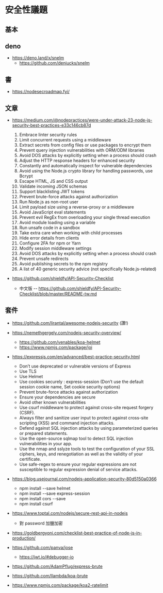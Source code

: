 # 安全性議題

## 基本



## deno

* https://deno.land/x/snelm
    * https://github.com/denjucks/snelm

## 書

* https://nodesecroadmap.fyi/

## 文章
* https://medium.com/@nodepractices/were-under-attack-23-node-js-security-best-practices-e33c146cb87d
    1. Embrace linter security rules
    2. Limit concurrent requests using a middleware
    3. Extract secrets from config files or use packages to encrypt them
    4. Prevent query injection vulnerabilities with ORM/ODM libraries
    5. Avoid DOS attacks by explicitly setting when a process should crash
    6. Adjust the HTTP response headers for enhanced security
    7. Constantly and automatically inspect for vulnerable dependencies
    8. Avoid using the Node.js crypto library for handling passwords, use Bcrypt
    9. Escape HTML, JS and CSS output
    10. Validate incoming JSON schemas
    11. Support blacklisting JWT tokens
    12. Prevent brute-force attacks against authorization
    13. Run Node.js as non-root user
    14. Limit payload size using a reverse-proxy or a middleware
    15. Avoid JavaScript eval statements
    16. Prevent evil RegEx from overloading your single thread execution
    17. Avoid module loading using a variable
    18. Run unsafe code in a sandbox
    19. Take extra care when working with child processes
    20. Hide error details from clients
    21. Configure 2FA for npm or Yarn
    22. Modify session middleware settings
    23. Avoid DOS attacks by explicitly setting when a process should crash
    24. Prevent unsafe redirects
    25. Avoid publishing secrets to the npm registry
    26. A list of 40 generic security advice (not specifically Node.js-related)

* https://github.com/shieldfy/API-Security-Checklist
    * 中文版 -- https://github.com/shieldfy/API-Security-Checklist/blob/master/README-tw.md

## 套件

* https://github.com/lirantal/awesome-nodejs-security (讚!)

* https://nemethgergely.com/nodejs-security-overview/
    * https://github.com/venables/koa-helmet
    * https://www.npmjs.com/package/joi

* https://expressjs.com/en/advanced/best-practice-security.html
    * Don’t use deprecated or vulnerable versions of Express
    * Use TLS
    * Use Helmet
    * Use cookies securely : express-session (Don’t use the default session cookie name, Set cookie security options)
    * Prevent brute-force attacks against authorization
    * Ensure your dependencies are secure
    * Avoid other known vulnerabilities
    * Use csurf middleware to protect against cross-site request forgery (CSRF).
    * Always filter and sanitize user input to protect against cross-site scripting (XSS) and command injection attacks.
    * Defend against SQL injection attacks by using parameterized queries or prepared statements.
    * Use the open-source sqlmap tool to detect SQL injection vulnerabilities in your app.
    * Use the nmap and sslyze tools to test the configuration of your SSL ciphers, keys, and renegotiation as well as the validity of your certificate.
    * Use safe-regex to ensure your regular expressions are not susceptible to regular expression denial of service attacks.

* https://blog.usejournal.com/nodejs-application-security-80d5150a0366
    * npm install --save helmet 
    * npm install --save express-session
    * npm install cors --save
    * npm install csurf


* https://www.toptal.com/nodejs/secure-rest-api-in-nodejs
    * 對 password 加鹽加密

* https://goldbergyoni.com/checklist-best-practice-of-node-js-in-production/

* https://github.com/panva/jose
    * https://jwt.io/#debugger-io
* https://github.com/AdamPflug/express-brute
* https://github.com/llambda/koa-brute
* https://www.npmjs.com/package/koa2-ratelimit


